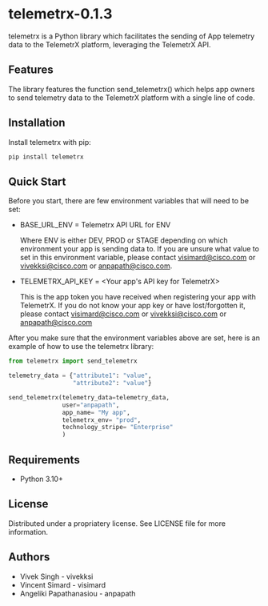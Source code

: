 # telemetrx-0.1.3

telemetrx is a Python library which facilitates the sending of App telemetry data to the TelemetrX platform, leveraging the TelemetrX API. 

## Features

The library features the function send_telemetrx() which helps app owners to send telemetry data to the TelemetrX platform with a single line of code. 

## Installation

Install telemetrx with pip:

```bash
pip install telemetrx
```

## Quick Start

Before you start, there are few environment variables that will need to be set:

- BASE_URL_ENV = Telemetrx API URL for ENV

    Where ENV is either DEV, PROD or STAGE depending on which environment your app is sending data to. 
    If you are unsure what value to set in this environment variable, please contact visimard@cisco.com or vivekksi@cisco.com or anpapath@cisco.com. 

- TELEMETRX_API_KEY = <Your app's API key for TelemetrX>

    This is the app token you have received when registering your app with TelemetrX. If you do not know your app key or have lost/forgotten it, please contact visimard@cisco.com or vivekksi@cisco.com or anpapath@cisco.com

After you make sure that the environment variables above are set, here is an example of how to use the telemetrx library:

```python
from telemetrx import send_telemetrx

telemetry_data = {"attribute1": "value",
                  "attribute2": "value"}

send_telemetrx(telemetry_data=telemetry_data, 
               user="anpapath",
               app_name= "My app",
               telemetrx_env= "prod",
               technology_stripe= "Enterprise"
               )
```

## Requirements

- Python 3.10+

## License

Distributed under a propriatery license. See LICENSE file for more information. 

## Authors

- Vivek Singh - vivekksi
- Vincent Simard - visimard
- Angeliki Papathanasiou - anpapath


